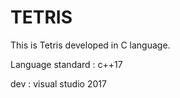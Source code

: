 # TETRIS 

This is Tetris developed in C language.

Language standard : c++17

dev : visual studio 2017

